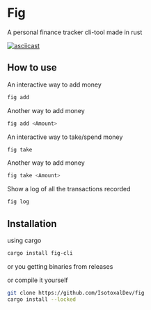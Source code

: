 # Fig
A personal finance tracker cli-tool made in rust

[![asciicast](https://asciinema.org/a/UOnsj2Qt3sHRkINBKHdGLHzA9.svg)](https://asciinema.org/a/UOnsj2Qt3sHRkINBKHdGLHzA9)

## How to use
An interactive way to add money
```sh
fig add
```

Another way to add money
```sh
fig add <Amount>
```

An interactive way to take/spend money
```sh
fig take
```

Another way to add money
```sh
fig take <Amount>
```

Show a log of all the transactions recorded
```sh
fig log
```

## Installation
using cargo
```sh
cargo install fig-cli
```

or you getting binaries from releases

or compile it yourself
```sh
git clone https://github.com/IsotoxalDev/fig
cargo install --locked
```
